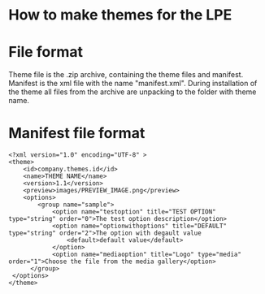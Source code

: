 # How to make themes for the LPE

# File format
Theme file is the .zip archive, containing the theme files and manifest. Manifest is the xml file with the name "manifest.xml". During installation of the theme all files from the archive are unpacking to the folder with theme name. 

# Manifest file format
    <?xml version="1.0" encoding="UTF-8" >
    <theme>
        <id>company.themes.id</id>
        <name>THEME NAME</name>
        <version>1.1</version>
        <preview>images/PREVIEW_IMAGE.png</preview>
        <options>
            <group name="sample">
                <option name="testoption" title="TEST OPTION" type="string" order="0">The test option description</option>
                <option name="optionwithoptions" title="DEFAULT" type="string" order="2">The option with degault value
                    <default>default value</default>
                </option>
                <option name="mediaoption" title="Logo" type="media" order="1">Choose the file from the media gallery</option>
          </group>
     </options>
    </theme>